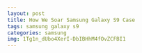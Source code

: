 ```yaml
---
layout: post
title: How We Soar Samsung Galaxy S9 Case
tags: samsung galaxy s9
categories: samsung
img: 1Tg1n_dUbo4XerI-DbIBHhM4fOvZCFBI1
---
```


